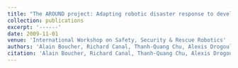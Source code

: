 ```yaml
---
title: "The AROUND project: Adapting robotic disaster response to developing countries"
collection: publications
excerpt: '------'
date: 2009-11-01
venue: 'International Workshop on Safety, Security & Rescue Robotics'
authors: 'Alain Boucher, Richard Canal, Thanh-Quang Chu, Alexis Drogoul, Benoit Gaudou, Victor Moraru, Nhu Van Nguyen, Quang Anh Nguyen Vu, Patrick Taillandier, François Sempé, Serge Stinckwich.'
citation: 'Alain Boucher, Richard Canal, Thanh-Quang Chu, Alexis Drogoul, Benoit Gaudou, Victor Moraru, Nhu Van Nguyen, Quang Anh Nguyen Vu, Patrick Taillandier, François Sempé, Serge Stinckwich. The AROUND project: Adapting robotic disaster response to developing countries. (2009) <i> IEEE International Workshop on Safety, Security & Rescue Robotics</i>, 1-6.'
---
```

